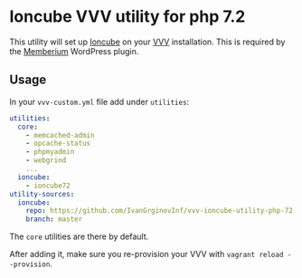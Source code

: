 # Ioncube VVV utility for php 7.2

This utility will set up [Ioncube](http://www.ioncube.com/) on your [VVV](https://github.com/Varying-Vagrant-Vagrants/VVV) installation. This is required by the [Memberium](https://memberium.com/) WordPress plugin.

## Usage

In your `vvv-custom.yml` file add under `utilities`:

```yml
utilities:
  core:
    - memcached-admin
    - opcache-status
    - phpmyadmin
    - webgrind
    ...
  ioncube:
    - ioncube72
utility-sources:
  ioncube:
    repo: https://github.com/IvanGrginovInf/vvv-ioncube-utility-php-72
    branch: master
```

The `core` utilities are there by default.

After adding it, make sure you re-provision your VVV with `vagrant reload --provision`.